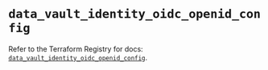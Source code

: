 # `data_vault_identity_oidc_openid_config`

Refer to the Terraform Registry for docs: [`data_vault_identity_oidc_openid_config`](https://registry.terraform.io/providers/hashicorp/vault/4.5.0/docs/data-sources/identity_oidc_openid_config).
